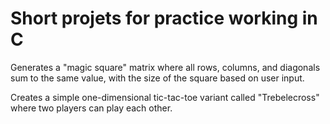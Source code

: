 # Short projets for practice working in C 

Generates a "magic square" matrix where all rows, columns, and diagonals sum to the same value, with the size of the square based on user input. 

Creates a simple one-dimensional tic-tac-toe variant called "Trebelecross" where two players can play each other. 